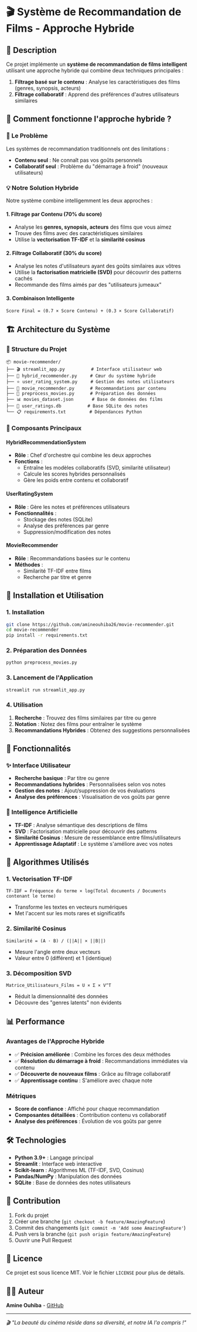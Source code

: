 # 🎬 Système de Recommandation de Films - Approche Hybride

## 📖 Description

Ce projet implémente un **système de recommandation de films intelligent** utilisant une approche hybride qui combine deux techniques principales :

1. **Filtrage basé sur le contenu** : Analyse les caractéristiques des films (genres, synopsis, acteurs)
2. **Filtrage collaboratif** : Apprend des préférences d'autres utilisateurs similaires

## 🧠 Comment fonctionne l'approche hybride ?

### 🎯 Le Problème
Les systèmes de recommandation traditionnels ont des limitations :
- **Contenu seul** : Ne connaît pas vos goûts personnels
- **Collaboratif seul** : Problème du "démarrage à froid" (nouveaux utilisateurs)

### 💡 Notre Solution Hybride

Notre système combine intelligemment les deux approches :

#### 1. **Filtrage par Contenu** (70% du score)
- Analyse les **genres, synopsis, acteurs** des films que vous aimez
- Trouve des films avec des caractéristiques similaires
- Utilise la **vectorisation TF-IDF** et la **similarité cosinus**

#### 2. **Filtrage Collaboratif** (30% du score)
- Analyse les notes d'utilisateurs ayant des goûts similaires aux vôtres
- Utilise la **factorisation matricielle (SVD)** pour découvrir des patterns cachés
- Recommande des films aimés par des "utilisateurs jumeaux"

#### 3. **Combinaison Intelligente**
```
Score Final = (0.7 × Score Contenu) + (0.3 × Score Collaboratif)
```

## 🏗️ Architecture du Système

### 📁 Structure du Projet
```
📦 movie-recommender/
├── 🎬 streamlit_app.py          # Interface utilisateur web
├── 🤖 hybrid_recommender.py     # Cœur du système hybride
├── ⭐ user_rating_system.py     # Gestion des notes utilisateurs
├── 🎯 movie_recommender.py      # Recommandations par contenu
├── 🔧 preprocess_movies.py      # Préparation des données
├── 📊 movies_dataset.json       # Base de données des films
├── 💾 user_ratings.db          # Base SQLite des notes
└── 📋 requirements.txt         # Dépendances Python
```

### 🔧 Composants Principaux

#### **HybridRecommendationSystem**
- **Rôle** : Chef d'orchestre qui combine les deux approches
- **Fonctions** :
  - Entraîne les modèles collaboratifs (SVD, similarité utilisateur)
  - Calcule les scores hybrides personnalisés
  - Gère les poids entre contenu et collaboratif

#### **UserRatingSystem**
- **Rôle** : Gère les notes et préférences utilisateurs
- **Fonctionnalités** :
  - Stockage des notes (SQLite)
  - Analyse des préférences par genre
  - Suppression/modification des notes

#### **MovieRecommender**
- **Rôle** : Recommandations basées sur le contenu
- **Méthodes** :
  - Similarité TF-IDF entre films
  - Recherche par titre et genre

## 🚀 Installation et Utilisation

### 1. **Installation**
```bash
git clone https://github.com/amineouhiba26/movie-recommender.git
cd movie-recommender
pip install -r requirements.txt
```

### 2. **Préparation des Données**
```bash
python preprocess_movies.py
```

### 3. **Lancement de l'Application**
```bash
streamlit run streamlit_app.py
```

### 4. **Utilisation**
1. **Recherche** : Trouvez des films similaires par titre ou genre
2. **Notation** : Notez des films pour entraîner le système
3. **Recommandations Hybrides** : Obtenez des suggestions personnalisées

## 🎯 Fonctionnalités

### ✨ Interface Utilisateur
- **Recherche basique** : Par titre ou genre
- **Recommandations hybrides** : Personnalisées selon vos notes
- **Gestion des notes** : Ajout/suppression de vos évaluations
- **Analyse des préférences** : Visualisation de vos goûts par genre

### 🧠 Intelligence Artificielle
- **TF-IDF** : Analyse sémantique des descriptions de films
- **SVD** : Factorisation matricielle pour découvrir des patterns
- **Similarité Cosinus** : Mesure de ressemblance entre films/utilisateurs
- **Apprentissage Adaptatif** : Le système s'améliore avec vos notes

## 🔬 Algorithmes Utilisés

### **1. Vectorisation TF-IDF**
```
TF-IDF = Fréquence du terme × log(Total documents / Documents contenant le terme)
```
- Transforme les textes en vecteurs numériques
- Met l'accent sur les mots rares et significatifs

### **2. Similarité Cosinus**
```
Similarité = (A · B) / (||A|| × ||B||)
```
- Mesure l'angle entre deux vecteurs
- Valeur entre 0 (différent) et 1 (identique)

### **3. Décomposition SVD**
```
Matrice_Utilisateurs_Films = U × Σ × V^T
```
- Réduit la dimensionnalité des données
- Découvre des "genres latents" non évidents

## 📊 Performance

### **Avantages de l'Approche Hybride**
- ✅ **Précision améliorée** : Combine les forces des deux méthodes
- ✅ **Résolution du démarrage à froid** : Recommandations immédiates via contenu
- ✅ **Découverte de nouveaux films** : Grâce au filtrage collaboratif
- ✅ **Apprentissage continu** : S'améliore avec chaque note

### **Métriques**
- **Score de confiance** : Affiché pour chaque recommandation
- **Composantes détaillées** : Contribution contenu vs collaboratif
- **Analyse des préférences** : Évolution de vos goûts par genre

## 🛠️ Technologies

- **Python 3.9+** : Langage principal
- **Streamlit** : Interface web interactive
- **Scikit-learn** : Algorithmes ML (TF-IDF, SVD, Cosinus)
- **Pandas/NumPy** : Manipulation des données
- **SQLite** : Base de données des notes utilisateurs

## 🤝 Contribution

1. Fork du projet
2. Créer une branche (`git checkout -b feature/AmazingFeature`)
3. Commit des changements (`git commit -m 'Add some AmazingFeature'`)
4. Push vers la branche (`git push origin feature/AmazingFeature`)
5. Ouvrir une Pull Request

## 📝 Licence

Ce projet est sous licence MIT. Voir le fichier `LICENSE` pour plus de détails.

## 👨‍💻 Auteur

**Amine Ouhiba** - [GitHub](https://github.com/amineouhiba26)

---

*🎬 "La beauté du cinéma réside dans sa diversité, et notre IA l'a compris !"*
